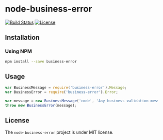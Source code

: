 # node-business-error
[![Build Status](https://travis-ci.org/thiagogarbazza/node-business-error.svg?branch=master)](https://travis-ci.org/thiagogarbazza/node-business-error)
[![License](http://img.shields.io/:license-mit-blue.svg)](https://github.com/thiagogarbazza/node-business-error/)

## Installation

### Using NPM

```sh
npm install --save business-error
```

## Usage

```js
var BusinessMessage = require('business-error').Message;
var BusinessError = require('business-error').Error;

var message = new BusinessMessage('code', 'Any business validation message');
throw new BusinessError(message);
```

## License

The `node-business-error` project is under MIT license.

